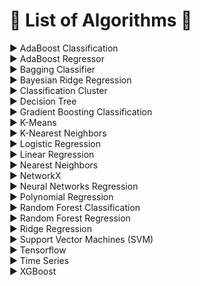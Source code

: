 # :large_blue_diamond: List of Algorithms :large_blue_diamond:  
:arrow_forward: AdaBoost Classification  
:arrow_forward: AdaBoost Regressor   
:arrow_forward: Bagging Classifier   
:arrow_forward: Bayesian Ridge Regression  
:arrow_forward: Classification Cluster  
:arrow_forward: Decision Tree   
:arrow_forward: Gradient Boosting Classification  
:arrow_forward: K-Means  
:arrow_forward: K-Nearest Neighbors  
:arrow_forward: Logistic Regression    
:arrow_forward: Linear Regression   
:arrow_forward: Nearest Neighbors  
:arrow_forward: NetworkX  
:arrow_forward: Neural Networks Regression  
:arrow_forward: Polynomial Regression    
:arrow_forward: Random Forest Classification  
:arrow_forward: Random Forest Regression   
:arrow_forward: Ridge Regression  
:arrow_forward: Support Vector Machines (SVM)  
:arrow_forward: Tensorflow  
:arrow_forward: Time Series  
:arrow_forward: XGBoost  
